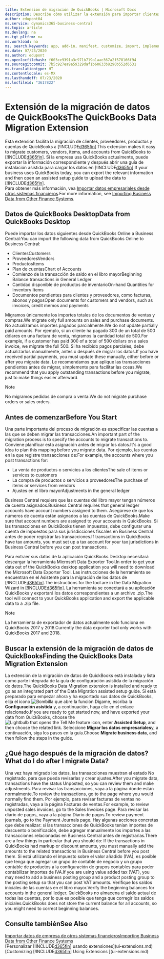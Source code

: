 ```yaml
---
title: Extensión de migración de QuickBooks | Microsoft Docs
description: Describe cómo utilizar la extensión para importar clientes, proveedores, elementos y cuentas de QuickBooks Desktop a Business Central.
author: edupont04
ms.service: dynamics365-business-central
ms.topic: article
ms.devlang: na
ms.tgt_pltfrm: na
ms.workload: na
ms. search.keywords: app, add-in, manifest, customize, import, implement
ms.date: 07/23/2020
ms.author: edupont
ms.openlocfilehash: f603ce9391a3c971b719a1aae367a2f578166f94
ms.sourcegitcommit: 7b5c927ea9a59329daf1b60633b8290b552d6531
ms.translationtype: HT
ms.contentlocale: es-MX
ms.lasthandoff: 07/23/2020
ms.locfileid: "3617822"
---
```

# <a name="the-quickbooks-data-migration-extension"></a><span data-ttu-id="7d7ce-103">Extensión de la migración de datos de QuickBooks</span><span class="sxs-lookup"><span data-stu-id="7d7ce-103">The QuickBooks Data Migration Extension</span></span>

<span data-ttu-id="7d7ce-104">Esta extensión facilita la migración de clientes, proveedores, productos y cuentas de QuickBooks a [!INCLUDE[d365fin](includes/d365fin_md.md)].</span><span class="sxs-lookup"><span data-stu-id="7d7ce-104">This extension makes it easy to migrate customers, vendors, items, and accounts from QuickBooks to [!INCLUDE[d365fin](includes/d365fin_md.md)].</span></span> <span data-ttu-id="7d7ce-105">Si la empresa usa QuickBooks actualmente, puede exportar la información correspondiente y después abrir una guía de instalación asistida para cargar los datos en [!INCLUDE[d365fin](includes/d365fin_md.md)].</span><span class="sxs-lookup"><span data-stu-id="7d7ce-105">If your business uses QuickBooks today, you can export the relevant information and then open an assisted setup guide to upload the data to [!INCLUDE[d365fin](includes/d365fin_md.md)].</span></span>  
<span data-ttu-id="7d7ce-106">Para obtener más información, vea [Importar datos empresariales desde otros sistemas financieros](across-import-data-configuration-packages.md).</span><span class="sxs-lookup"><span data-stu-id="7d7ce-106">For more information, see [Importing Business Data from Other Finance Systems](across-import-data-configuration-packages.md).</span></span>

## <a name="data-from-quickbooks-desktop"></a><span data-ttu-id="7d7ce-107">Datos de QuickBooks Desktop</span><span class="sxs-lookup"><span data-stu-id="7d7ce-107">Data from QuickBooks Desktop</span></span>

<span data-ttu-id="7d7ce-108">Puede importar los datos siguientes desde QuickBooks Online a Business Central:</span><span class="sxs-lookup"><span data-stu-id="7d7ce-108">You can import the following data from QuickBooks Online to Business Central:</span></span>

- <span data-ttu-id="7d7ce-109">Clientes</span><span class="sxs-lookup"><span data-stu-id="7d7ce-109">Customers</span></span>  
- <span data-ttu-id="7d7ce-110">Proveedores</span><span class="sxs-lookup"><span data-stu-id="7d7ce-110">Vendors</span></span>  
- <span data-ttu-id="7d7ce-111">Productos</span><span class="sxs-lookup"><span data-stu-id="7d7ce-111">Items</span></span>  
- <span data-ttu-id="7d7ce-112">Plan de cuentas</span><span class="sxs-lookup"><span data-stu-id="7d7ce-112">Chart of Accounts</span></span>  
- <span data-ttu-id="7d7ce-113">Comienzo de la transacción de saldo en el libro mayor</span><span class="sxs-lookup"><span data-stu-id="7d7ce-113">Beginning Balance transactions in General Ledger</span></span>  
- <span data-ttu-id="7d7ce-114">Cantidad disponible de productos de inventario</span><span class="sxs-lookup"><span data-stu-id="7d7ce-114">On-hand Quantities for Inventory Items</span></span>  
- <span data-ttu-id="7d7ce-115">Documentos pendientes para clientes y proveedores, como facturas, abonos y pagos</span><span class="sxs-lookup"><span data-stu-id="7d7ce-115">Open documents for customers and vendors, such as invoices, credit memos and payments</span></span>  

<span data-ttu-id="7d7ce-116">Migramos únicamente los importes totales de los documentos de ventas y compras.</span><span class="sxs-lookup"><span data-stu-id="7d7ce-116">We migrate only full amounts on sales and purchase documents.</span></span> <span data-ttu-id="7d7ce-117">No actualizamos importes pagados parcialmente.</span><span class="sxs-lookup"><span data-stu-id="7d7ce-117">We do not update partially paid amounts.</span></span> <span data-ttu-id="7d7ce-118">Por ejemplo, si un cliente ha pagado 300 de un total de 500 dólares en una factura de venta, migramos la cantidad total de 500.</span><span class="sxs-lookup"><span data-stu-id="7d7ce-118">For example, if a customer has paid 300 of a total of 500 dollars on a sales invoice, we migrate the full 500.</span></span> <span data-ttu-id="7d7ce-119">Si ha recibido pagos parciales, debe actualizarlos manualmente, antes o después de migrar los datos.</span><span class="sxs-lookup"><span data-stu-id="7d7ce-119">If you have received partial payments, you must update these manually, either before or after you migrate data.</span></span> <span data-ttu-id="7d7ce-120">Le recomendamos que aplique las transacciones pendientes antes de migrar, simplemente para facilitar las cosas.</span><span class="sxs-lookup"><span data-stu-id="7d7ce-120">We recommend that you apply outstanding transactions before you migrate, just to make things easier afterward.</span></span>

> [!NOTE]
> <span data-ttu-id="7d7ce-121">No migramos pedidos de compra o venta.</span><span class="sxs-lookup"><span data-stu-id="7d7ce-121">We do not migrate purchase orders or sales orders.</span></span>

## <a name="before-you-start"></a><span data-ttu-id="7d7ce-122">Antes de comenzar</span><span class="sxs-lookup"><span data-stu-id="7d7ce-122">Before You Start</span></span>

<span data-ttu-id="7d7ce-123">Una parte importante del proceso de migración es especificar las cuentas a las que se deben migrar las transacciones.</span><span class="sxs-lookup"><span data-stu-id="7d7ce-123">An important part of the migration process is to specify the accounts to migrate transactions to.</span></span> <span data-ttu-id="7d7ce-124">Conviene planificar esta asignación antes de migrar los datos.</span><span class="sxs-lookup"><span data-stu-id="7d7ce-124">It's a good idea to plan this mapping before you migrate data.</span></span> <span data-ttu-id="7d7ce-125">Por ejemplo, las cuentas en la que registre transacciones de:</span><span class="sxs-lookup"><span data-stu-id="7d7ce-125">For example, the accounts where you post transactions for:</span></span>

- <span data-ttu-id="7d7ce-126">La venta de productos o servicios a los clientes</span><span class="sxs-lookup"><span data-stu-id="7d7ce-126">The sale of items or services to customers</span></span>  
- <span data-ttu-id="7d7ce-127">La compra de productos o servicios a proveedores</span><span class="sxs-lookup"><span data-stu-id="7d7ce-127">The purchase of items or services from vendors</span></span>  
- <span data-ttu-id="7d7ce-128">Ajustes en el libro mayor</span><span class="sxs-lookup"><span data-stu-id="7d7ce-128">Adjustments in the general ledger</span></span>  

<span data-ttu-id="7d7ce-129">Business Central requiere que las cuentas del libro mayor tengan números de cuenta asignados.</span><span class="sxs-lookup"><span data-stu-id="7d7ce-129">Business Central requires that general ledger accounts have account numbers assigned to them.</span></span> <span data-ttu-id="7d7ce-130">Asegúrese de que los números de cuenta están asignados a las cuentas de QuickBooks.</span><span class="sxs-lookup"><span data-stu-id="7d7ce-130">Make sure that account numbers are assigned to your accounts in QuickBooks.</span></span>
<span data-ttu-id="7d7ce-131">Si las transacciones en QuickBooks tienen impuestos, debe configurar una cuenta de impuestos para sus jurisdicciones fiscales en Business Central antes de poder registrar las transacciones.</span><span class="sxs-lookup"><span data-stu-id="7d7ce-131">If transactions in QuickBooks have tax amounts, you must set up a tax account for your tax jurisdictions in Business Central before you can post transactions.</span></span>

<span data-ttu-id="7d7ce-132">Para extraer sus datos de la aplicación QuickBooks Desktop necesitará descargar la herramienta Microsoft Data Exporter Tool.</span><span class="sxs-lookup"><span data-stu-id="7d7ce-132">In order to get your data out of the QuickBooks desktop application you will need to download the Microsoft Data Exporter Tool.</span></span>  <span data-ttu-id="7d7ce-133">Las instrucciones de la herramienta se encuentran en el Asistente para la migración de los datos de [!INCLUDE[d365fin](includes/d365fin_md.md)].</span><span class="sxs-lookup"><span data-stu-id="7d7ce-133">The instructions for the tool are in the Data Migration Wizard in [!INCLUDE[d365fin](includes/d365fin_md.md)].</span></span> <span data-ttu-id="7d7ce-134">La herramienta se conectará a su aplicación QuickBooks y exportará los datos correspondientes a un archivo .zip.</span><span class="sxs-lookup"><span data-stu-id="7d7ce-134">The tool will connect to your QuickBooks application and export the applicable data to a .zip file.</span></span>  

> [!NOTE]
> <span data-ttu-id="7d7ce-135">La herramienta de exportador de datos actualmente solo funciona en QuickBooks 2017 y 2018.</span><span class="sxs-lookup"><span data-stu-id="7d7ce-135">Currently the data exporter tool only works with QuickBooks 2017 and 2018.</span></span>

## <a name="finding-the-quickbooks-data-migration-extension"></a><span data-ttu-id="7d7ce-136">Buscar la extensión de la migración de datos de QuickBooks</span><span class="sxs-lookup"><span data-stu-id="7d7ce-136">Finding the QuickBooks Data Migration Extension</span></span>

<span data-ttu-id="7d7ce-137">La extensión de la migración de datos de QuickBooks está instalada y lista como parte integrada de la guía de configuración asistida de la migración de datos.</span><span class="sxs-lookup"><span data-stu-id="7d7ce-137">The QuickBooks Data Migration extension is installed and ready to go as an integrated part of the Data Migration assisted setup guide.</span></span> <span data-ttu-id="7d7ce-138">Si está preparado para empezar ahora y ha exportado sus datos de QuickBooks, elija el icono ![Bombilla que abre la función Dígame](media/ui-search/search_small.png "Dígame qué desea hacer"), escriba la **Configuración asistida** y, a continuación, haga clic en el enlace relacionado.</span><span class="sxs-lookup"><span data-stu-id="7d7ce-138">If you are ready to get started now, and have exported your data from QuickBooks, choose the ![Lightbulb that opens the Tell Me feature](media/ui-search/search_small.png "Tell me what you want to do") icon, enter **Assisted Setup**, and then choose the related link.</span></span> <span data-ttu-id="7d7ce-139">Seleccione **Migrar los datos empresariales**y, a continuación, siga los pasos en la guía.</span><span class="sxs-lookup"><span data-stu-id="7d7ce-139">Choose **Migrate business data**, and then follow the steps in the guide.</span></span>  

## <a name="what-do-i-do-after-i-migrate-data"></a><span data-ttu-id="7d7ce-140">¿Qué hago después de la migración de datos?</span><span class="sxs-lookup"><span data-stu-id="7d7ce-140">What do I do after I migrate Data?</span></span>

<span data-ttu-id="7d7ce-141">Una vez haya migrado los datos, las transacciones muestran el estado No registrado, para que pueda revisarlas y crear ajustes.</span><span class="sxs-lookup"><span data-stu-id="7d7ce-141">After you migrate data, transactions have the status Unposted, so you can review them and make adjustments.</span></span> <span data-ttu-id="7d7ce-142">Para revisar las transacciones, vaya a la página donde están normalmente.</span><span class="sxs-lookup"><span data-stu-id="7d7ce-142">To review the transactions, go to the page where you would normally find them.</span></span> <span data-ttu-id="7d7ce-143">Por ejemplo, para revisar facturas de ventas no registradas, vaya a la página Facturas de ventas.</span><span class="sxs-lookup"><span data-stu-id="7d7ce-143">For example, to review unposted sales invoices, go to the Sales Invoices page.</span></span> <span data-ttu-id="7d7ce-144">Para revisar las diario de pagos, vaya a la página Diario de pagos.</span><span class="sxs-lookup"><span data-stu-id="7d7ce-144">To review payment journals, go to the Payment Journals page.</span></span>
<span data-ttu-id="7d7ce-145">Hay algunas acciones concretas que debe realizar: si las transacciones de QuickBooks tenían importes de descuento o bonificación, debe agregar manualmente los importes a las transacciones relacionadas en Business Central antes de registrarlas.</span><span class="sxs-lookup"><span data-stu-id="7d7ce-145">There are a few things in particular that you should do: If the transactions in QuickBooks had markup or discount amounts, you must manually add the amounts to the related transactions in Business Central before you post them.</span></span>
<span data-ttu-id="7d7ce-146">Si está utilizando el impuesto sobre el valor añadido (IVA), es posible que tenga que agregar un grupo de contable de negocio y un grupo contable de productos a la configuración de grupos contables para poder contabilizar importes de IVA.</span><span class="sxs-lookup"><span data-stu-id="7d7ce-146">If you are using value added tax (VAT), you may need to add a business posting group and a product posting group to the posting setup so that you can post VAT amounts.</span></span>
<span data-ttu-id="7d7ce-147">Verifique los saldos iniciales de las cuentas en el libro mayor.</span><span class="sxs-lookup"><span data-stu-id="7d7ce-147">Verify the beginning balances for accounts in the general ledger.</span></span> <span data-ttu-id="7d7ce-148">QuickBooks no almacena el saldo actual de todas las cuentas, por lo que es posible que tenga que corregir los saldos iniciales.</span><span class="sxs-lookup"><span data-stu-id="7d7ce-148">QuickBooks does not store the current balance for all accounts, so you might need to correct beginning balances.</span></span>

## <a name="see-also"></a><span data-ttu-id="7d7ce-149">Consulte también</span><span class="sxs-lookup"><span data-stu-id="7d7ce-149">See Also</span></span>

[<span data-ttu-id="7d7ce-150">Importar datos de empresa de otros sistemas financieros</span><span class="sxs-lookup"><span data-stu-id="7d7ce-150">Importing Business Data from Other Finance Systems</span></span>](across-import-data-configuration-packages.md)  
<span data-ttu-id="7d7ce-151">[Personalizar [!INCLUDE[d365fin](includes/d365fin_md.md)] usando extensiones](ui-extensions.md)</span><span class="sxs-lookup"><span data-stu-id="7d7ce-151">[Customizing [!INCLUDE[d365fin](includes/d365fin_md.md)] Using Extensions ](ui-extensions.md)</span></span>  
